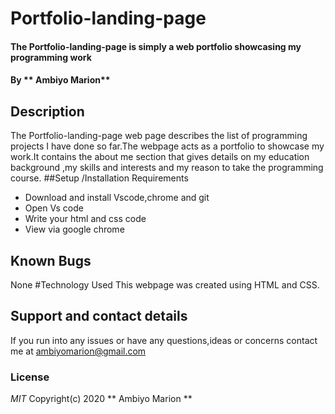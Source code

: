 # Portfolio-landing-page
#### The Portfolio-landing-page is simply a web portfolio showcasing my programming work
#### By ** Ambiyo Marion**
## Description
The Portfolio-landing-page web page describes the list of programming projects I have done so far.The webpage acts as a portfolio to showcase my work.It contains the about me section that gives details on my education background ,my skills and interests and my reason to take the programming course.
##Setup /Installation Requirements
* Download and install Vscode,chrome and git
* Open Vs code
* Write your html and css code
* View via google chrome
## Known Bugs
None
#Technology Used
This webpage was created using HTML and CSS.
## Support and contact details
If you run into any issues or have any questions,ideas or concerns contact me at ambiyomarion@gmail.com
### License
*MIT*
Copyright(c) 2020 ** Ambiyo Marion **
